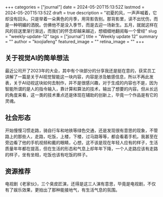+++
categories = ["journal"]
date = 2024-05-20T15:13:52Z
lastmod = 2024-05-20T15:13:52Z
draft = true
description = "初夏的风，一声声喊着，它却没有回头。只是举着一朵黄色的月季，用背影告别。那背影里，读不出忧伤，而是一种明媚的洒脱。仿佛他不是没入季节，而是去迎一场新生。五月，就就这样在风的目送里渐行渐远，而我们的怀念却越来越近，想细细地翻阅每一个曾经"
slug = "weekly-update-12"
tags = ["journal"]
title = "Weekly update 12"
summary = ""
author = "koojiafeng"
featured_image = ""
retina_image =  ""
+++
## 关于视觉AI的简单想法

最近公司开了2023年的大会，其中有个块部分的分享我还是挺在意的，获奖员工讲解了一篇是关于AI视觉智能这一块内容，内容是涉及敏感信息，所以不再此发表，关于AI动视这块如何去制作，并不是很感兴趣，对于生成的内容也不是，因为智能所谓的是人的指令输入，靠计算和算法的技术，输出了想要的内容。但从长远的角度来看，这一类的技术重点还是体现在辅助的创新上，毕竟一个作品是有它的灵魂。

## 社会形态

开始慢慢习惯走路，骑自行车和地铁等绿色交通，还是发现很有意思的现象，不管路上的那些人，走路，吃饭，上楼，下楼，过马路等等，都会看着手机，我甚至在旁边看了他的手机视频和戴的眼睛，心想，这不该是现在年轻人应有的样子，生活质量年年都在提高，但在生活的形态和气息上却年年下降，一个人走路应该有走路的样子，坐有坐相，吃饭也该有吃饭的样子。

## 资源推荐
电视剧《老家伙》，三个臭皮匠演，还得是这三人演有意思，毕竟是电视剧，不仅有了娱乐效果，更拍出了那种能接地气，有生活气息的氛围。
